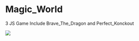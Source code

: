 # Magic_World
3 JS Game Include Brave_The_Dragon and Perfect_Konckout 
<div><img src = "index.jpeg"></div>

